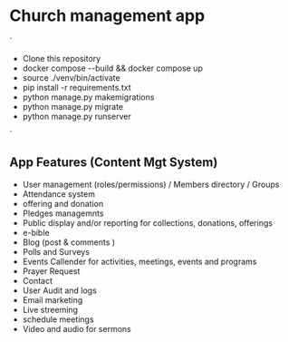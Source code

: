 # Church management app

`

- Clone this repository
- docker compose --build && docker compose up
- source ./venv/bin/activate
- pip install -r requirements.txt
- python manage.py makemigrations
- python manage.py migrate
- python manage.py runserver

`

## App Features (Content Mgt System)

- User management (roles/permissions) / Members directory / Groups
- Attendance system
- offering and donation
- Pledges managemnts
- Public display and/or reporting for collections, donations, offerings
- e-bible
- Blog (post & comments )
- Polls and Surveys
- Events Callender for activities, meetings, events and programs
- Prayer Request
- Contact
- User Audit and logs
- Email marketing
- Live streeming
- schedule meetings
- Video and audio for sermons
